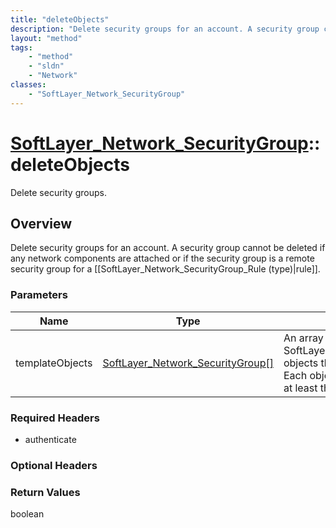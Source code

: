 ```yaml
---
title: "deleteObjects"
description: "Delete security groups for an account. A security group cannot be deleted if any network components are attached or if t... "
layout: "method"
tags:
    - "method"
    - "sldn"
    - "Network"
classes:
    - "SoftLayer_Network_SecurityGroup"
---
```

# [SoftLayer_Network_SecurityGroup](/reference/services/SoftLayer_Network_SecurityGroup)::deleteObjects

Delete security groups.


## Overview 
Delete security groups for an account. A security group cannot be deleted if any network components are attached or if the security group is a remote security group for a [[SoftLayer_Network_SecurityGroup_Rule (type)|rule]]. 

### Parameters 
|Name | Type | Description |
| --- | --- | --- |
|templateObjects| <a href='/reference/datatypes/SoftLayer_Network_SecurityGroup'>SoftLayer_Network_SecurityGroup[] </a>| An array of skeleton SoftLayer_Network_SecurityGroup objects that you wish to delete. Each object in the array must have at least their id properties defined.|


### Required Headers
* authenticate

### Optional Headers

### Return Values
boolean

